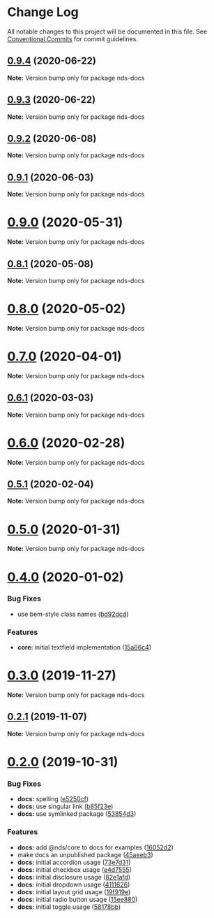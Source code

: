 # Change Log

All notable changes to this project will be documented in this file.
See [Conventional Commits](https://conventionalcommits.org) for commit guidelines.

## [0.9.4](https://gitlab.com/wwnorton/platform/design-system/tree/main/docs/compare/v0.9.3...v0.9.4) (2020-06-22)

**Note:** Version bump only for package nds-docs

## [0.9.3](https://gitlab.com/wwnorton/platform/design-system/tree/main/docs/compare/v0.9.2...v0.9.3) (2020-06-22)

**Note:** Version bump only for package nds-docs

## [0.9.2](https://gitlab.com/wwnorton/platform/design-system/tree/main/docs/compare/v0.9.1...v0.9.2) (2020-06-08)

**Note:** Version bump only for package nds-docs

## [0.9.1](https://gitlab.com/wwnorton/platform/design-system/tree/main/docs/compare/v0.9.0...v0.9.1) (2020-06-03)

**Note:** Version bump only for package nds-docs

# [0.9.0](https://gitlab.com/wwnorton/platform/design-system/tree/main/docs/compare/v0.8.1...v0.9.0) (2020-05-31)

**Note:** Version bump only for package nds-docs

## [0.8.1](https://gitlab.com/wwnorton/platform/design-system/tree/main/docs/compare/v0.8.0...v0.8.1) (2020-05-08)

**Note:** Version bump only for package nds-docs

# [0.8.0](https://gitlab.com/wwnorton/platform/design-system/tree/main/docs/compare/v0.7.0...v0.8.0) (2020-05-02)

**Note:** Version bump only for package nds-docs

# [0.7.0](https://gitlab.com/wwnorton/platform/design-system/tree/main/docs/compare/v0.6.1...v0.7.0) (2020-04-01)

**Note:** Version bump only for package nds-docs

## [0.6.1](https://gitlab.com/wwnorton/platform/design-system/tree/main/docs/compare/v0.6.0...v0.6.1) (2020-03-03)

**Note:** Version bump only for package nds-docs

# [0.6.0](https://gitlab.com/wwnorton/platform/design-system/tree/main/docs/compare/v0.5.1...v0.6.0) (2020-02-28)

**Note:** Version bump only for package nds-docs

## [0.5.1](https://gitlab.com/wwnorton/platform/design-system/tree/main/docs/compare/v0.5.0...v0.5.1) (2020-02-04)

**Note:** Version bump only for package nds-docs

# [0.5.0](https://gitlab.com/wwnorton/platform/design-system/tree/main/docs/compare/v0.4.0...v0.5.0) (2020-01-31)

**Note:** Version bump only for package nds-docs

# [0.4.0](https://gitlab.com/wwnorton/platform/design-system/tree/main/docs/compare/v0.3.0...v0.4.0) (2020-01-02)

### Bug Fixes

- use bem-style class names ([bd92dcd](https://gitlab.com/wwnorton/platform/design-system/tree/main/docs/commit/bd92dcdb04958edafdc4537f964331fe3b20a14f))

### Features

- **core:** initial textfield implementation ([15a66c4](https://gitlab.com/wwnorton/platform/design-system/tree/main/docs/commit/15a66c46758c659ab04c36966429a639c8310c93))

# [0.3.0](https://gitlab.com/wwnorton/platform/design-system/tree/main/docs/compare/v0.2.1...v0.3.0) (2019-11-27)

**Note:** Version bump only for package nds-docs

## [0.2.1](https://gitlab.com/wwnorton/platform/design-system/tree/main/docs/compare/v0.2.0...v0.2.1) (2019-11-07)

**Note:** Version bump only for package nds-docs

# [0.2.0](https://gitlab.com/wwnorton/platform/design-system/tree/main/docs/compare/v0.1.0...v0.2.0) (2019-10-31)

### Bug Fixes

- **docs:** spelling ([e5250cf](https://gitlab.com/wwnorton/platform/design-system/tree/main/docs/commit/e5250cf74d968ba68a22c715d0495668d76079c0))
- **docs:** use singular link ([b85f23e](https://gitlab.com/wwnorton/platform/design-system/tree/main/docs/commit/b85f23e6d655432bbf631fc876092fee9f8cd147))
- **docs:** use symlinked package ([53854d3](https://gitlab.com/wwnorton/platform/design-system/tree/main/docs/commit/53854d3fe462d5fa8dd11a9af7db9b6c05bce221))

### Features

- **docs:** add @nds/core to docs for examples ([16052d2](https://gitlab.com/wwnorton/platform/design-system/tree/main/docs/commit/16052d285322f7243884b099ddd4f064e65f8b0b))
- make docs an unpublished package ([45aeeb3](https://gitlab.com/wwnorton/platform/design-system/tree/main/docs/commit/45aeeb390b64d8fc51c32b55e489daa90102dae7))
- **docs:** initial accordion usage ([73e7d31](https://gitlab.com/wwnorton/platform/design-system/tree/main/docs/commit/73e7d31d163dd9512f6e4c84f16f5b672c8cc695))
- **docs:** initial checkbox usage ([e4d7555](https://gitlab.com/wwnorton/platform/design-system/tree/main/docs/commit/e4d75559d1afba563ff45b7a1a65b9edd1c79e6f))
- **docs:** initial disclosure usage ([82e1afd](https://gitlab.com/wwnorton/platform/design-system/tree/main/docs/commit/82e1afd1dc40ce9f99dfcb3f23ddfb88aa8e6c69))
- **docs:** initial dropdown usage ([4111626](https://gitlab.com/wwnorton/platform/design-system/tree/main/docs/commit/4111626b656afdf0cb2ea0ece4004c92dc27d237))
- **docs:** initial layout grid usage ([19f919e](https://gitlab.com/wwnorton/platform/design-system/tree/main/docs/commit/19f919e761c00eeed6f4ac3fdbfe68e589a7faea))
- **docs:** initial radio button usage ([15ee880](https://gitlab.com/wwnorton/platform/design-system/tree/main/docs/commit/15ee88060c1193200a80a77cf12ac8985320ea4a))
- **docs:** initial toggle usage ([58178bb](https://gitlab.com/wwnorton/platform/design-system/tree/main/docs/commit/58178bb5f29b0ba3b85a6bab51d387086262b1cb))
